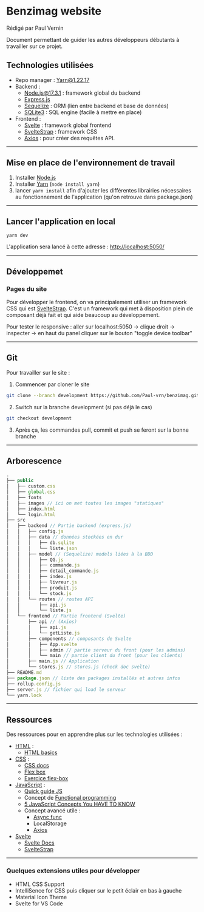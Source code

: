 # Benzimag website

Rédigé par Paul Vernin

Document permettant de guider les autres développeurs débutants à travailler sur ce projet.

## Technologies utilisées

* Repo manager : [Yarn@1.22.17](https://yarnpkg.com/)
* Backend :
  * [Node.js@17.3.1](https://nodejs.org/fr) : framework global du backend
  * [Express.js](https://expressjs.com/fr)
  * [Sequelize](https://sequelize.org/) : ORM (lien entre backend et base de données)
  * [SQLite3](https://www.sqlite.org/index.html) : SQL engine (facile à mettre en place)
* Frontend :
  * [Svelte](https://svelte.dev) : framework global frontend
  * [SvelteStrap](https://sveltestrap.js.org/) : framework CSS
  * [Axios](https://github.com/axios/axios) : pour créer des requêtes API.

---

## Mise en place de l'environnement de travail

1. Installer [Node.js](https://nodejs.org/fr)
2. Installer [Yarn](https://yarnpkg.com/) (`node install yarn`)
3. lancer `yarn install` afin d'ajouter les différentes librairies nécessaires au fonctionnement de l'application (qu'on retrouve dans package.json)

---

## Lancer l'application en local

```{bash}
yarn dev
```

L'application sera lancé à cette adresse : <http://localhost:5050/>

---

## Développemet

### Pages du site

Pour développer le frontend, on va principalement utiliser un framework CSS qui est [SvelteStrap](https://sveltestrap.js.org/). C'est un framework qui met à disposition plein de composant déjà fait et qui aide beaucoup au développement.

Pour tester le responsive : aller sur localhost:5050 -> clique droit -> inspecter -> en haut du panel cliquer sur le bouton "toggle device toolbar"

---

## Git

Pour travailler sur le site :

1. Commencer par cloner le site

```bash
git clone --branch development https://github.com/Paul-vrn/benzimag.git

```

2. Switch sur la branche development (si pas déjà le cas)

```bash
git checkout development
```

3. Après ça, les commandes pull, commit et push se feront sur la bonne branche

---

## Arborescence

```javascript
.
├── public
│   ├── custom.css
│   ├── global.css
│   ├── fonts
│   ├── images // ici on met toutes les images "statiques"
│   ├── index.html
│   └── login.html
├── src
│   ├── backend // Partie backend (express.js)
│   │   ├── config.js
│   │   ├── data // données stockées en dur
│   │   │   ├── db.sqlite
│   │   │   └── liste.json
│   │   ├── model // (Sequelize) models liées à la BDD
│   │   │   ├── QG.js
│   │   │   ├── commande.js
│   │   │   ├── detail_commande.js
│   │   │   ├── index.js
│   │   │   ├── livreur.js
│   │   │   ├── produit.js
│   │   │   └── stock.js
│   │   └── routes // routes API
│   │       ├── api.js
│   │       └── liste.js
│   └── frontend // Partie frontend (Svelte)
│       ├── api // (Axios)
│       │   ├── api.js
│       │   └── getListe.js
│       ├── components // composants de Svelte
│       │   ├── App.svelte
│       │   ├── admin // partie serveur du front (pour les admins)
│       │   └── main // partie client du front (pour les clients)
│       ├── main.js // Application
│       └── stores.js // stores.js (check doc svelte)
├── README.md
├── package.json // liste des packages installés et autres infos
├── rollup.config.js 
├── server.js // fichier qui load le serveur
└── yarn.lock
```

---

## Ressources

Des ressources pour en apprendre plus sur les technologies utilisées :

* [HTML](https://youtu.be/ok-plXXHlWw) :
  * [HTML basics](https://developer.mozilla.org/en-US/docs/Web/HTML)
* [CSS](https://www.youtube.com/watch?v=OEV8gMkCHXQ) :
  * [CSS docs](https://developer.mozilla.org/en-US/docs/Web/CSS)
  * [Flex box](https://www.youtube.com/watch?v=K74l26pE4YA)
  * [Exercice flex-box](https://flexboxfroggy.com/)
* [JavaScript](https://youtu.be/DHjqpvDnNGE) :
  * [Quick guide JS](https://www.youtube.com/watch?v=9emXNzqCKyg)
  * Concept de [Functional programming](https://fr.wikipedia.org/wiki/Programmation_fonctionnelle)
  * [5 JavaScript Concepts You HAVE TO KNOW](https://youtu.be/a00NRSFgHsY)
  * Concept avancé utile :
    * [Async func](https://www.youtube.com/watch?v=vn3tm0quoqE)
    * LocalStorage
    * [Axios](https://github.com/axios/axios)
* [Svelte](https://www.youtube.com/watch?v=rv3Yq-B8qp4)
  * [Svelte Docs](https://svelte.dev/docs)
  * [SvelteStrap](https://sveltestrap.js.org/)

---

### Quelques extensions utiles pour développer

* HTML CSS Support
* IntelliSence for CSS puis cliquer sur le petit éclair en bas à gauche
* Material Icon Theme
* Svelte for VS Code
